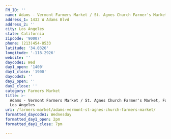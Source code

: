```yaml
---
FM_ID: ''
name: Adams - Vermont Farmers Market / St. Agnes Church Farmer's Market
address_1: 1432 W Adams Blvd
address_2: ''
city: Los Angeles
state: California
zipcode: '90007'
phone: (213)454-8533
latitude: '34.0326'
longitude: '-118.2926'
website: ''
daycode1: Wed
day1_open: '1400'
day1_close: '1900'
daycode2: ''
day2_open: ''
day2_close: ''
category: Farmers Market
title: >-
  Adams - Vermont Farmers Market / St. Agnes Church Farmer's Market, Food Oasis
  Los Angeles
uri: /farmers-market/adams-vermont-st-agnes-church-farmers-market/
formatted_daycode1: Wednesday
formatted_day1_open: 2pm
formatted_day1_close: 7pm

---
```

